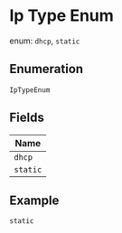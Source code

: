 
# Ip Type Enum

enum: `dhcp`, `static`

## Enumeration

`IpTypeEnum`

## Fields

| Name |
|  --- |
| `dhcp` |
| `static` |

## Example

```
static
```


